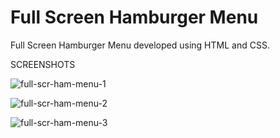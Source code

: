 # Full Screen Hamburger Menu
Full Screen Hamburger Menu developed using HTML and CSS.

SCREENSHOTS

![full-scr-ham-menu-1](https://user-images.githubusercontent.com/104005034/224051604-d0e492d1-6e0e-45c6-a642-566ba12e7148.png)

![full-scr-ham-menu-2](https://user-images.githubusercontent.com/104005034/224051631-f074fb89-83e9-496c-bb96-902e0d340020.png)

![full-scr-ham-menu-3](https://user-images.githubusercontent.com/104005034/224052092-34b669e3-5fc5-43bb-859d-bf91ae3203e7.png)
